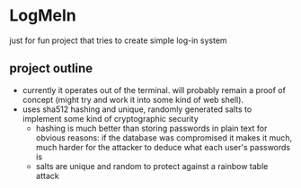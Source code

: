 # LogMeIn
just for fun project that tries to create simple log-in system

## project outline
* currently it operates out of the terminal. will probably remain a proof of concept (might try and work it into some kind of web shell). 
* uses sha512 hashing and unique, randomly generated salts to implement some kind of cryptographic security
  * hashing is much better than storing passwords in plain text for obvious reasons: if the database was compromised it makes it much, much harder for the attacker to deduce what each user's passwords is
  * salts are unique and random to protect against a rainbow table attack

